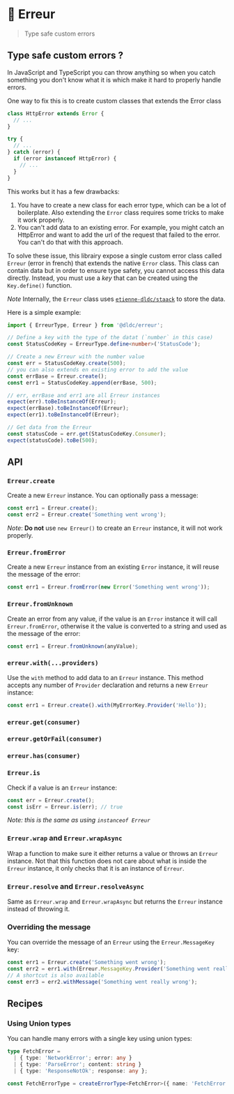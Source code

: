 # 🛑 Erreur

> Type safe custom errors

## Type safe custom errors ?

In JavaScript and TypeScript you can throw anything so when you catch something you don't know what it is which make it hard to properly handle errors.

One way to fix this is to create custom classes that extends the Error class

```ts
class HttpError extends Error {
  // ...
}

try {
  // ...
} catch (error) {
  if (error instanceof HttpError) {
    // ...
  }
}
```

This works but it has a few drawbacks:

1. You have to create a new class for each error type, which can be a lot of boilerplate. Also extending the `Error` class requires some tricks to make it work properly.
2. You can't add data to an existing error. For example, you might catch an HttpError and want to add the url of the request that failed to the error. You can't do that with this approach.

To solve these issue, this librairy expose a single custom error class called `Erreur` (error in french) that extends the native `Error` class. This class can contain data but in order to ensure type safety, you cannot access this data directly. Instead, you must use a _key_ that can be created using the `Key.define()` function.

_Note_ Internally, the `Erreur` class uses [`etienne-dldc/staack`](https://github.com/etienne-dldc/staack) to store the data.

Here is a simple example:

```ts
import { ErreurType, Erreur } from '@dldc/erreur';

// Define a key with the type of the datat (`number` in this case)
const StatusCodeKey = ErreurType.define<number>('StatusCode');

// Create a new Erreur with the number value
const err = StatusCodeKey.create(500);
// you can also extends en existing error to add the value
const errBase = Erreur.create();
const err1 = StatusCodeKey.append(errBase, 500);

// err, errBase and err1 are all Erreur instances
expect(err).toBeInstanceOf(Erreur);
expect(errBase).toBeInstanceOf(Erreur);
expect(err1).toBeInstanceOf(Erreur);

// Get data from the Erreur
const statusCode = err.get(StatusCodeKey.Consumer);
expect(statusCode).toBe(500);
```

## API

### `Erreur.create`

Create a new `Erreur` instance. You can optionally pass a message:

```ts
const err1 = Erreur.create();
const err2 = Erreur.create('Something went wrong');
```

_Note_: **Do not** use `new Erreur()` to create an `Erreur` instance, it will not work properly.

### `Erreur.fromError`

Create a new `Erreur` instance from an existing `Error` instance, it will reuse the message of the error:

```ts
const err1 = Erreur.fromError(new Error('Something went wrong'));
```

### `Erreur.fromUnknown`

Create an error from any value, if the value is an `Error` instance it will call `Erreur.fromError`, otherwise it the value is converted to a string and used as the message of the error:

```ts
const err1 = Erreur.fromUnknown(anyValue);
```

### `erreur.with(...providers)`

Use the `with` method to add data to an `Erreur` instance. This method accepts any number of `Provider` declaration and returns a new `Erreur` instance:

```ts
const err1 = Erreur.create().with(MyErrorKey.Provider('Hello'));
```

### `erreur.get(consumer)`

### `erreur.getOrFail(consumer)`

### `erreur.has(consumer)`

### `Erreur.is`

Check if a value is an `Erreur` instance:

```ts
const err = Erreur.create();
const isErr = Erreur.is(err); // true
```

_Note: this is the same as using `instanceof Erreur`_

### `Erreur.wrap` and `Erreur.wrapAsync`

Wrap a function to make sure it either returns a value or throws an `Erreur` instance. Not that this function does not care about what is inside the `Erreur` instance, it only checks that it is an instance of `Erreur`.

### `Erreur.resolve` and `Erreur.resolveAsync`

Same as `Erreur.wrap` and `Erreur.wrapAsync` but returns the `Erreur` instance instead of throwing it.

### Overriding the message

You can override the message of an `Erreur` using the `Erreur.MessageKey` key:

```ts
const err1 = Erreur.create('Something went wrong');
const err2 = err1.with(Erreur.MessageKey.Provider('Something went really wrong'));
// A shortcut is also available
const err3 = err2.withMessage('Something went really wrong');
```

## Recipes

### Using Union types

You can handle many errors with a single key using union types:

```ts
type FetchError =
  | { type: 'NetworkError'; error: any }
  | { type: 'ParseError'; content: string }
  | { type: 'ResponseNotOk'; response: any };

const FetchErrorType = createErrorType<FetchError>({ name: 'FetchError' });
```

